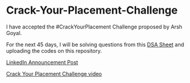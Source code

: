 # Crack-Your-Placement-Challenge

I have accepted the #CrackYourPlacement Challenge proposed by Arsh Goyal. <br>

For the next 45 days, I will be solving questions from this <a href="https://docs.google.com/spreadsheets/d/1A70gtyXCs6RRR-QnshGhyd5h4oFIOFK1pw-M8PSEBpE/edit?usp=sharing">DSA Sheet</a> and uploading the codes on this repository. <br>

<a href="https://www.linkedin.com/feed/update/urn:li:activity:6935256974154424320/">LinkedIn Announcement Post</a>

<a href="https://youtu.be/yTujhdqgCzo">Crack Your Placement Challenge video</a>

